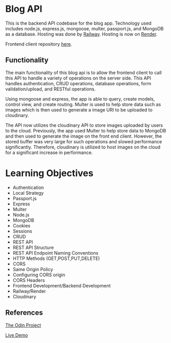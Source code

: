 # Blog API

This is the backend API codebase for the blog app. Technology used includes node.js, express.js, mongoose, multer, passport.js, and MongoDB as a database. Hosting was done by [Railway](https://railway.app). Hosting is now on [Render](https://render.com/).

Frontend client repository [here](https://github.com/alex-lvl/blog-react).

## Functionality

The main functionality of this blog api is to allow the frontend client to call this API to handle a variety of operations on the server side. This API handles authentication, CRUD operations, database operations, form validation/upload, and RESTful operations.

Using mongoose and express, the app is able to query, create models, control view, and create routing. Multer is used to help store data such as images which is then used to generate a image URI to be uploaded to cloudinary. 

The API now utilizes the cloudinary API to store images uploaded by users to the cloud. Previously, the app used Multer to help store data to MongoDB and then used to generate the image on the front end client. However, the stored buffer was very large for such operations and slowed performance significantly. Therefore, cloudinary is utilized to host images on the cloud for a significant increase in performance.

# Learning Objectives

- Authentication
- Local Strategy
- Passport.js
- Express
- Multer
- Node.js
- MongoDB
- Cookies
- Sessions
- CRUD
- REST API
- REST API Structure
- REST API Endpoint Naming Conventions
- HTTP Methods (GET,POST,PUT,DELETE)
- CORS
- Same Origin Policy
- Configuring CORS origin
- CORS Headers
- Frontend Development/Backend Development
- Railway/Render
- Cloudinary

## References

[The Odin Project](https://www.theodinproject.com/lessons/nodejs-blog-api)

[Live Demo](https://alex-lvl.github.io/blog-react/)